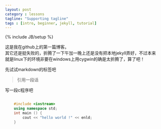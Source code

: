 ```yaml
---
layout: post
category : lessons
tagline: "Supporting tagline"
tags : [intro, beginner, jekyll, tutorial]
---
```

{% include JB/setup %}

这是我在github上的第一篇博客。  
其它还是挺失败的，折腾了一下午加一晚上还是没有把本地jekyll弄好，不过本来就是linux下的环境非要在windows上用cygwin的确是太折腾了，算了吧！

先试试markdown的标签吧
>引用一段话

写一段c程序吧

```cpp
    
	#include <iostream> 
	using namespace std;
	int main () {
		cout << "hello world !" << enld; 
	}

```
